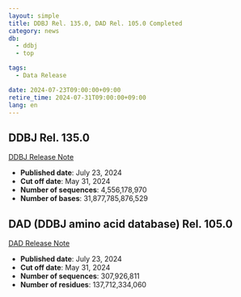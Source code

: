 ```yaml
---
layout: simple
title: DDBJ Rel. 135.0, DAD Rel. 105.0 Completed
category: news
db:
  - ddbj
  - top

tags:
  - Data Release

date: 2024-07-23T09:00:00+09:00
retire_time: 2024-07-31T09:00:00+09:00
lang: en
---
```


## DDBJ Rel. 135.0
[DDBJ Release Note](https://ddbj.nig.ac.jp/public/ddbj_database/release_note_archive/ddbj/ddbjrel.135.txt)
- **Published date**: July 23, 2024    
- **Cut off date**: May 31, 2024    
- **Number of sequences**:  4,556,178,970    
- **Number of bases**: 31,877,785,876,529    

## DAD (DDBJ amino acid database) Rel. 105.0
[DAD Release Note](https://ddbj.nig.ac.jp/public/ddbj_database/release_note_archive/dad/dadrel.105.txt)
- **Published date**: July 23, 2024   
- **Cut off date**: May 31, 2024   
- **Number of sequences**: 307,926,811    
- **Number of residues**: 137,712,334,060    

